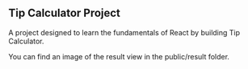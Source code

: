 ## Tip Calculator Project

A project designed to learn the fundamentals of React by building Tip Calculator.

You can find an image of the result view in the public/result folder.
